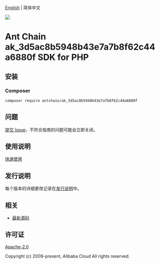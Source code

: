 [English](README.md) | 简体中文

![](https://aliyunsdk-pages.alicdn.com/icons/AlibabaCloud.svg)

# Ant Chain ak_3d5ac8b5948b43e7a7b8f62c44a6880f SDK for PHP

## 安装

### Composer

```bash
composer require antchain/ak_3d5ac8b5948b43e7a7b8f62c44a6880f
```

## 问题

[提交 Issue](https://github.com/alipay/antchain-openapi-prod-sdk/issues/new)，不符合指南的问题可能会立即关闭。

## 使用说明

[快速使用](https://github.com/alipay/antchain-openapi-prod-sdk)

## 发行说明

每个版本的详细更改记录在[发行说明](./ChangeLog.txt)中。

## 相关

* [最新源码](https://github.com/antchain-openapi-sdk-php)

## 许可证

[Apache-2.0](http://www.apache.org/licenses/LICENSE-2.0)

Copyright (c) 2009-present, Alibaba Cloud All rights reserved.
